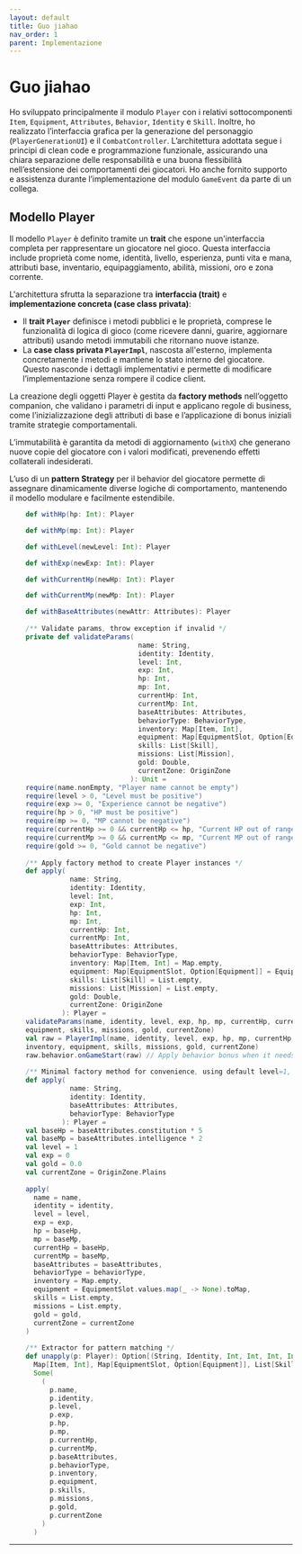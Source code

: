 ```yaml
---
layout: default
title: Guo jiahao
nav_order: 1
parent: Implementazione
---
```

# Guo jiahao
Ho sviluppato principalmente il modulo `Player` con i relativi sottocomponenti `Item`, `Equipment`, `Attributes`, `Behavior`, `Identity` e `Skill`. Inoltre, ho realizzato l’interfaccia grafica per la generazione del personaggio (`PlayerGenerationUI`) e il `CombatController`. L’architettura adottata segue i principi di clean code e programmazione funzionale, assicurando una chiara separazione delle responsabilità e una buona flessibilità nell’estensione dei comportamenti dei giocatori. Ho anche fornito supporto e assistenza durante l’implementazione del modulo `GameEvent` da parte di un collega.

## Modello Player

Il modello `Player` è definito tramite un **trait** che espone un'interfaccia completa per rappresentare un giocatore nel gioco. Questa interfaccia include proprietà come nome, identità, livello, esperienza, punti vita e mana, attributi base, inventario, equipaggiamento, abilità, missioni, oro e zona corrente.

L'architettura sfrutta la separazione tra **interfaccia (trait)** e **implementazione concreta (case class privata)**:

- Il **trait `Player`** definisce i metodi pubblici e le proprietà, comprese le funzionalità di logica di gioco (come ricevere danni, guarire, aggiornare attributi) usando metodi immutabili che ritornano nuove istanze.
- La **case class privata `PlayerImpl`**, nascosta all'esterno, implementa concretamente i metodi e mantiene lo stato interno del giocatore. Questo nasconde i dettagli implementativi e permette di modificare l’implementazione senza rompere il codice client.

La creazione degli oggetti Player è gestita da **factory methods** nell’oggetto companion, che validano i parametri di input e applicano regole di business, come l’inizializzazione degli attributi di base e l’applicazione di bonus iniziali tramite strategie comportamentali.

L’immutabilità è garantita da metodi di aggiornamento (`withX`) che generano nuove copie del giocatore con i valori modificati, prevenendo effetti collaterali indesiderati.

L’uso di un **pattern Strategy** per il behavior del giocatore permette di assegnare dinamicamente diverse logiche di comportamento, mantenendo il modello modulare e facilmente estendibile.

```scala
    def withHp(hp: Int): Player

    def withMp(mp: Int): Player

    def withLevel(newLevel: Int): Player

    def withExp(newExp: Int): Player

    def withCurrentHp(newHp: Int): Player

    def withCurrentMp(newMp: Int): Player

    def withBaseAttributes(newAttr: Attributes): Player
    
    /** Validate params, throw exception if invalid */
    private def validateParams(
                                name: String,
                                identity: Identity,
                                level: Int,
                                exp: Int,
                                hp: Int,
                                mp: Int,
                                currentHp: Int,
                                currentMp: Int,
                                baseAttributes: Attributes,
                                behaviorType: BehaviorType,
                                inventory: Map[Item, Int],
                                equipment: Map[EquipmentSlot, Option[Equipment]],
                                skills: List[Skill],
                                missions: List[Mission],
                                gold: Double,
                                currentZone: OriginZone
                              ): Unit =
    require(name.nonEmpty, "Player name cannot be empty")
    require(level > 0, "Level must be positive")
    require(exp >= 0, "Experience cannot be negative")
    require(hp > 0, "HP must be positive")
    require(mp >= 0, "MP cannot be negative")
    require(currentHp >= 0 && currentHp <= hp, "Current HP out of range")
    require(currentMp >= 0 && currentMp <= mp, "Current MP out of range")
    require(gold >= 0, "Gold cannot be negative")
    
    /** Apply factory method to create Player instances */
    def apply(
               name: String,
               identity: Identity,
               level: Int,
               exp: Int,
               hp: Int,
               mp: Int,
               currentHp: Int,
               currentMp: Int,
               baseAttributes: Attributes,
               behaviorType: BehaviorType,
               inventory: Map[Item, Int] = Map.empty,
               equipment: Map[EquipmentSlot, Option[Equipment]] = EquipmentSlot.values.map(_ -> None).toMap,
               skills: List[Skill] = List.empty,
               missions: List[Mission] = List.empty,
               gold: Double,
               currentZone: OriginZone
             ): Player =
    validateParams(name, identity, level, exp, hp, mp, currentHp, currentMp, baseAttributes, behaviorType, inventory,
    equipment, skills, missions, gold, currentZone)
    val raw = PlayerImpl(name, identity, level, exp, hp, mp, currentHp, currentMp, baseAttributes, behaviorType,
    inventory, equipment, skills, missions, gold, currentZone)
    raw.behavior.onGameStart(raw) // Apply behavior bonus when it needs
    
    /** Minimal factory method for convenience, using default level=1, exp=0, gold=0 */
    def apply(
               name: String,
               identity: Identity,
               baseAttributes: Attributes,
               behaviorType: BehaviorType
             ): Player =
    val baseHp = baseAttributes.constitution * 5
    val baseMp = baseAttributes.intelligence * 2
    val level = 1
    val exp = 0
    val gold = 0.0
    val currentZone = OriginZone.Plains
    
    apply(
      name = name,
      identity = identity,
      level = level,
      exp = exp,
      hp = baseHp,
      mp = baseMp,
      currentHp = baseHp,
      currentMp = baseMp,
      baseAttributes = baseAttributes,
      behaviorType = behaviorType,
      inventory = Map.empty,
      equipment = EquipmentSlot.values.map(_ -> None).toMap,
      skills = List.empty,
      missions = List.empty,
      gold = gold,
      currentZone = currentZone
    )
    
    /** Extractor for pattern matching */
    def unapply(p: Player): Option[(String, Identity, Int, Int, Int, Int, Int, Int, Attributes, BehaviorType,
      Map[Item, Int], Map[EquipmentSlot, Option[Equipment]], List[Skill], List[Mission], Double, OriginZone)] =
      Some(
        (
          p.name,
          p.identity,
          p.level,
          p.exp,
          p.hp,
          p.mp,
          p.currentHp,
          p.currentMp,
          p.baseAttributes,
          p.behaviorType,
          p.inventory,
          p.equipment,
          p.skills,
          p.missions,
          p.gold,
          p.currentZone
        )
      )
```

---



